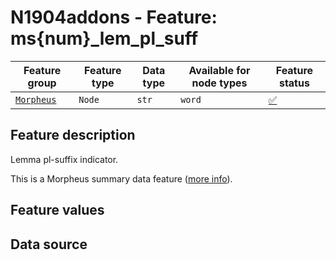 # N1904addons - Feature: ms{num}_lem_pl_suff

Feature group |Feature type | Data type | Available for node types | Feature status
---  | --- | --- | --- | ---
[`Morpheus`](README.md#feature-group-morpheus-analyses-meta-and-summary) | `Node` | `str` | `word` | [✅](featurestatus.md#Trustworthy "Trustworthy")

## Feature description

Lemma pl-suffix indicator.

This is a Morpheus summary data feature ([more info](morpheus_tf_feature_classes.md)).

## Feature values



## Data source
